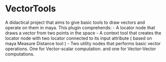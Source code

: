 # VectorTools
A didactical project that aims to give basic tools to draw vectors and operate on them in maya.  This plugin comprehends: - A locator node that draws a vector from two points in the space - A context tool that creates the locator node with two locator connected to its input attribute ( based on maya Measure Distance tool ) - Two utility nodes that performs basic vector operations. One for Vector-scalar computation. and one for Vector-Vector computations.
